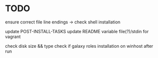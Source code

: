 # TODO
ensure correct file line endings -> check shell installation

update POST-INSTALL-TASKS
update README
variable file(?)/stdin for vagrant

check disk size && type
check if galaxy roles installation on winhost after run
